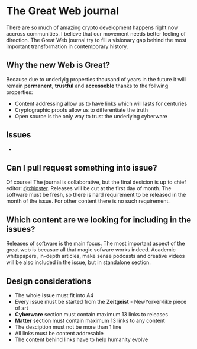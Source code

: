 # The Great Web journal

There are so much of amazing crypto development happens right now accross communities. I believe that our movement needs better feeling of direction. The Great Web journal try to fill a visionary gap behind the most important transformation in contemporary history.

## Why the new Web is Great?

Because due to underlyig properties thousand of years in the future it will remain **permanent**, **trustful** and **accesseble** thanks to the follwing properties:
- Content addressing allow us to have links which will lasts for centuries
- Cryptographic proofs allow us to differentiate the truth
- Open source is the only way to trust the underlying cyberware

## Issues
- 

## Can I pull request something into issue?

Of course! The journal is collaborative, but the final desicion is up to chief editor: [@xhipster](https://github.com/xhipster). Releases will be cut at the first day of month. The software must be fresh, so there is hard requirement to be released in the month of the issue. For other content there is no such requirement.

## Which content are we looking for including in the issues?

Releases of software is the main focus. The most important aspect of the great web is becasue all that magic sofware works indeed. Academic whitepapers, in-depth articles, make sense podcasts and creative videos will be also included in the issue, but in standalone section.

## Design considerations

- The whole issue must fit into A4
- Every issue must be started from the **Zeitgeist** - NewYorker-like piece of art
- **Cyberware** section must contain maximum 13 links to releases
- **Matter** section must contain maximum 13 links to any content
- The desciption must not be more than 1 line
- All links must be content addresable
- The content behind links have to help humanity evolve
